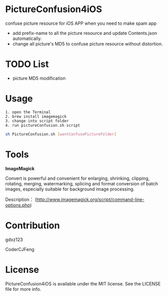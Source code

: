 # PictureConfusion4iOS
  confuse picture resource for iOS APP when you need to make spam app
  - add prefix-name to all the picture resource and update Contents.json automatically.
  - change all picture's MD5 to confuse picture resource without distortion.

# TODO List
  - picture MD5 modification

# Usage
    1. open the Terminal
    2. brew install imagemagick
    3. change into script folder
    4. run pictureConfusion.sh script
  ```Bash Shell
  sh PictureConfusion.sh [wantConfusePictureFolder]
  ```
# Tools
**ImageMagick**

Convert is powerful and convenient for enlarging, shrinking, clipping, rotating, merging, watermarking, splicing and format conversion of batch images, especially suitable for background image processing.

Description： (<http://www.imagemagick.org/script/command-line-options.php>)

# Contribution
  gdxz123
  
  CoderCJFeng

# License
  PictureConfusion4iOS is available under the MIT license. See the LICENSE file for more info.
